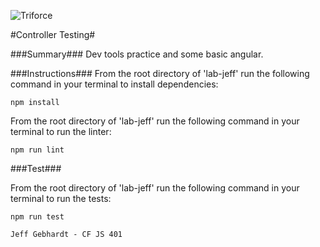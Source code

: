 ![Triforce](./resources/triforce2.gif)

#Controller Testing#

###Summary###
Dev tools practice and some basic angular.


###Instructions###
From the root directory of 'lab-jeff' run the following command in your terminal to install dependencies:

`npm install`


From the root directory of 'lab-jeff' run the following command in your terminal to run the linter:

`npm run lint`


###Test###

From the root directory of 'lab-jeff' run the following command in your terminal to run the tests:

`npm run test`


`Jeff Gebhardt - CF JS 401`
